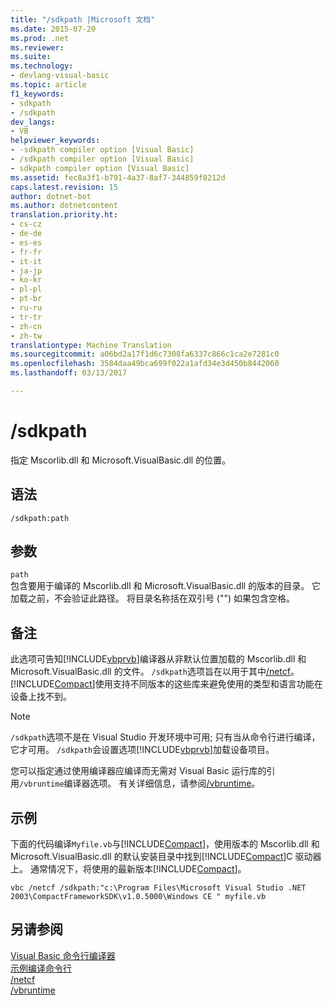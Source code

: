 ```yaml
---
title: "/sdkpath |Microsoft 文档"
ms.date: 2015-07-20
ms.prod: .net
ms.reviewer: 
ms.suite: 
ms.technology:
- devlang-visual-basic
ms.topic: article
f1_keywords:
- sdkpath
- /sdkpath
dev_langs:
- VB
helpviewer_keywords:
- -sdkpath compiler option [Visual Basic]
- /sdkpath compiler option [Visual Basic]
- sdkpath compiler option [Visual Basic]
ms.assetid: fec8a3f1-b791-4a37-8af7-344859f8212d
caps.latest.revision: 15
author: dotnet-bot
ms.author: dotnetcontent
translation.priority.ht:
- cs-cz
- de-de
- es-es
- fr-fr
- it-it
- ja-jp
- ko-kr
- pl-pl
- pt-br
- ru-ru
- tr-tr
- zh-cn
- zh-tw
translationtype: Machine Translation
ms.sourcegitcommit: a06bd2a17f1d6c7308fa6337c866c1ca2e7281c0
ms.openlocfilehash: 3584daa49bca699f022a1afd34e3d450b8442060
ms.lasthandoff: 03/13/2017

---
```

# <a name="sdkpath"></a>/sdkpath
指定 Mscorlib.dll 和 Microsoft.VisualBasic.dll 的位置。  
  
## <a name="syntax"></a>语法  
  
```  
/sdkpath:path  
```  
  
## <a name="arguments"></a>参数  
 `path`  
 包含要用于编译的 Mscorlib.dll 和 Microsoft.VisualBasic.dll 的版本的目录。 它加载之前，不会验证此路径。 将目录名称括在双引号 ("") 如果包含空格。  
  
## <a name="remarks"></a>备注  
 此选项可告知[!INCLUDE[vbprvb](../../../csharp/programming-guide/concepts/linq/includes/vbprvb_md.md)]编译器从非默认位置加载的 Mscorlib.dll 和 Microsoft.VisualBasic.dll 的文件。 `/sdkpath`选项旨在以用于其中[/netcf](../../../visual-basic/reference/command-line-compiler/netcf.md)。 [!INCLUDE[Compact](../../../visual-basic/reference/command-line-compiler/includes/compact_md.md)]使用支持不同版本的这些库来避免使用的类型和语言功能在设备上找不到。  
  
> [!NOTE]
>  `/sdkpath`选项不是在 Visual Studio 开发环境中可用; 只有当从命令行进行编译，它才可用。 `/sdkpath`会设置选项[!INCLUDE[vbprvb](../../../csharp/programming-guide/concepts/linq/includes/vbprvb_md.md)]加载设备项目。  
  
 您可以指定通过使用编译器应编译而无需对 Visual Basic 运行库的引用`/vbruntime`编译器选项。 有关详细信息，请参阅[/vbruntime](../../../visual-basic/reference/command-line-compiler/vbruntime.md)。  
  
## <a name="example"></a>示例  
 下面的代码编译`Myfile.vb`与[!INCLUDE[Compact](../../../visual-basic/reference/command-line-compiler/includes/compact_md.md)]，使用版本的 Mscorlib.dll 和 Microsoft.VisualBasic.dll 的默认安装目录中找到[!INCLUDE[Compact](../../../visual-basic/reference/command-line-compiler/includes/compact_md.md)]C 驱动器上。 通常情况下，将使用的最新版本[!INCLUDE[Compact](../../../visual-basic/reference/command-line-compiler/includes/compact_md.md)]。  
  
```  
vbc /netcf /sdkpath:"c:\Program Files\Microsoft Visual Studio .NET 2003\CompactFrameworkSDK\v1.0.5000\Windows CE " myfile.vb  
```  
  
## <a name="see-also"></a>另请参阅  
 [Visual Basic 命令行编译器](../../../visual-basic/reference/command-line-compiler/index.md)   
 [示例编译命令行](../../../visual-basic/reference/command-line-compiler/sample-compilation-command-lines.md)   
 [/netcf](../../../visual-basic/reference/command-line-compiler/netcf.md)   
 [/vbruntime](../../../visual-basic/reference/command-line-compiler/vbruntime.md)
